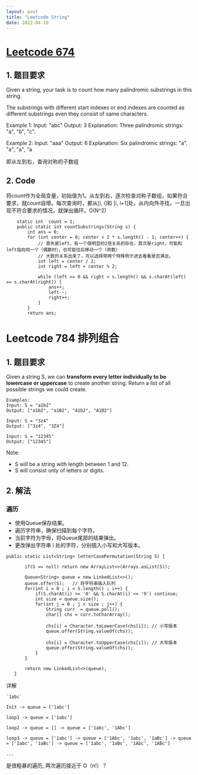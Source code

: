 ```yaml
---
layout: post
title: "Leetcode String"
date: 2022-04-10
---
```


# [Leetcode 674](https://leetcode-cn.com/problems/longest-continuous-increasing-subsequence/submissions/)
## 1. 题目要求
Given a string, your task is to count how many palindromic substrings in this string.

The substrings with different start indexes or end indexes are counted as different substrings even they consist of same characters.

Example 1:
Input: "abc"
Output: 3
Explanation: Three palindromic strings: "a", "b", "c".
 

Example 2:
Input: "aaa"
Output: 6
Explanation: Six palindromic strings: "a", "a", "a", "a
 

即从左到右，查询对称的子数组

## 2. Code
将count作为全局变量，初始值为1。从左到右，逐次检查对称子数组，如果符合要求，就count自增。每次查询时，都从[i, i]和 [i, i+1]处，从内向外寻找，一旦出现不符合要求的情况，就弹出循环。O(N^2)

```
    static int  count = 1;
    public static int countSubstrings(String s) {
        int ans = 0;
        for (int center = 0; center < 2 * s.length() - 1; center++) {
            // 首先是left，有一个很明显的2倍关系的存在，其次是right，可能和left指向同一个（偶数时），也可能往后移动一个（奇数）
            // 大致的关系出来了，可以选择带两个特殊例子进去看看是否满足。
            int left = center / 2;
            int right = left + center % 2;

            while (left >= 0 && right < s.length() && s.charAt(left) == s.charAt(right)) {
                ans++;
                left--;
                right++;
            }
        }
        return ans;
```


# Leetcode 784 排列组合
## 1. 题目要求
Given a string S, we can **transform every letter individually to be lowercase or uppercase** to create another string.  Return a list of all possible strings we could create.
```
Examples:
Input: S = "a1b2"
Output: ["a1b2", "a1B2", "A1b2", "A1B2"]

Input: S = "3z4"
Output: ["3z4", "3Z4"]

Input: S = "12345"
Output: ["12345"]
```

Note:

- S will be a string with length between 1 and 12.
- S will consist only of letters or digits.

## 2. 解法
### 遍历
- 使用Queue保存结果。
- 遍历字符串，确保扫描到每个字符。
- 当前字符为字母，将Queue尾部的结果弹出。
- 更改弹出字符串 i 处的字符，分别插入小写和大写版本。

 ```
 public static List<String> letterCasePermutation(String S) {
       
        if(S == null) return new ArrayList<>(Arrays.asList(S));
        
        Queue<String> queue = new LinkedList<>();
        queue.offer(S);   // 将字符串插入队列
        for(int i = 0 ; i < S.length() ; i++) {
            if(S.charAt(i) >= '0' && S.charAt(i) <= '9') continue;
            int size = queue.size();
            for(int j = 0 ; j < size ; j++) {
                String curr  = queue.poll();
                char[] chs = curr.toCharArray();
                
                chs[i] = Character.toLowerCase(chs[i]); // 小写版本
                queue.offer(String.valueOf(chs));
                
                chs[i] = Character.toUpperCase(chs[i]); // 大写版本
                queue.offer(String.valueOf(chs));
            }
        }
        
        return new LinkedList<>(queue);
    }
 ```

详解
```
`1abc` 

Init -> queue = ['1abc'] 

loop1 -> queue = ['1abc']

loop2 -> queue = [] -> queue = ['1abc', '1Abc']

loop3 -> queue = ['1abc'] -> queue = ['1Abc', '1abc', '1aBc'] -> queue = ['1abc', '1aBc'] -> queue = ['1abc', '1aBc', '1Abc', '1ABc'] 

...
```

 是很粗暴的遍历, 两次遍历接近于 O（n!）？

